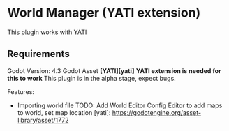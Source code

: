 # World Manager (YATI extension)
This plugin works with YATI 
## Requirements
Godot Version: 4.3
Godot Asset **[YATI][yati]**
**YATI extension is needed for this to work**
This plugin is in the alpha stage, expect bugs.

Features:
- Importing world file
TODO:
	Add World Editor
	Config Editor to add maps to world, set map location
[yati]: https://godotengine.org/asset-library/asset/1772
